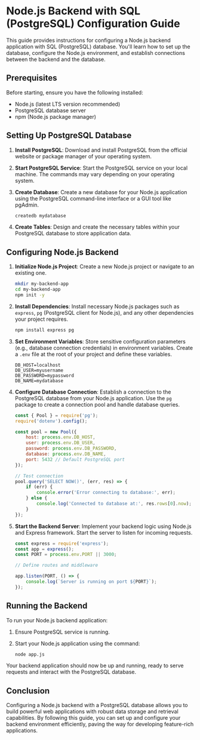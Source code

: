# Node.js Backend with SQL (PostgreSQL) Configuration Guide

This guide provides instructions for configuring a Node.js backend application with SQL (PostgreSQL) database. You'll learn how to set up the database, configure the Node.js environment, and establish connections between the backend and the database.

## Prerequisites

Before starting, ensure you have the following installed:

- Node.js (latest LTS version recommended)
- PostgreSQL database server
- npm (Node.js package manager)

## Setting Up PostgreSQL Database

1. **Install PostgreSQL**: Download and install PostgreSQL from the official website or package manager of your operating system.

2. **Start PostgreSQL Service**: Start the PostgreSQL service on your local machine. The commands may vary depending on your operating system.

3. **Create Database**: Create a new database for your Node.js application using the PostgreSQL command-line interface or a GUI tool like pgAdmin.

    ```bash
    createdb mydatabase
    ```

4. **Create Tables**: Design and create the necessary tables within your PostgreSQL database to store application data.

## Configuring Node.js Backend

1. **Initialize Node.js Project**: Create a new Node.js project or navigate to an existing one.

    ```bash
    mkdir my-backend-app
    cd my-backend-app
    npm init -y
    ```

2. **Install Dependencies**: Install necessary Node.js packages such as `express`, `pg` (PostgreSQL client for Node.js), and any other dependencies your project requires.

    ```bash
    npm install express pg
    ```

3. **Set Environment Variables**: Store sensitive configuration parameters (e.g., database connection credentials) in environment variables. Create a `.env` file at the root of your project and define these variables.

    ```
    DB_HOST=localhost
    DB_USER=myusername
    DB_PASSWORD=mypassword
    DB_NAME=mydatabase
    ```

4. **Configure Database Connection**: Establish a connection to the PostgreSQL database from your Node.js application. Use the `pg` package to create a connection pool and handle database queries.

    ```javascript
    const { Pool } = require('pg');
    require('dotenv').config();

    const pool = new Pool({
        host: process.env.DB_HOST,
        user: process.env.DB_USER,
        password: process.env.DB_PASSWORD,
        database: process.env.DB_NAME,
        port: 5432 // Default PostgreSQL port
    });

    // Test connection
    pool.query('SELECT NOW()', (err, res) => {
        if (err) {
            console.error('Error connecting to database:', err);
        } else {
            console.log('Connected to database at:', res.rows[0].now);
        }
    });
    ```

5. **Start the Backend Server**: Implement your backend logic using Node.js and Express framework. Start the server to listen for incoming requests.

    ```javascript
    const express = require('express');
    const app = express();
    const PORT = process.env.PORT || 3000;

    // Define routes and middleware

    app.listen(PORT, () => {
        console.log(`Server is running on port ${PORT}`);
    });
    ```

## Running the Backend

To run your Node.js backend application:

1. Ensure PostgreSQL service is running.
2. Start your Node.js application using the command:

    ```bash
    node app.js
    ```

Your backend application should now be up and running, ready to serve requests and interact with the PostgreSQL database.

## Conclusion

Configuring a Node.js backend with a PostgreSQL database allows you to build powerful web applications with robust data storage and retrieval capabilities. By following this guide, you can set up and configure your backend environment efficiently, paving the way for developing feature-rich applications.

